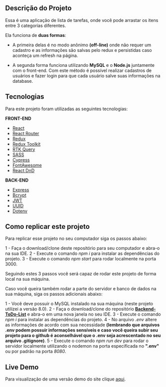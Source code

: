 ## Descrição do Projeto

Essa é uma aplicação de lista de tarefas, onde você pode arrastar os itens entre 3 categorias diferentes.

Ela funciona de **duas formas**:

- A primeira delas é no modo anônimo **(off-line)** onde não requer um cadastro e as informações são salvas pelo redux e persistidas caso aconteça um refresh na página.

- A segunda forma funciona utilizando **MySQL** e o **Node.js** juntamente com o front-end. Com este método é possível realizar cadastros de usuários e fazer login para que cada usuário salve suas informações na database.

## Tecnologias

Para este projeto foram utilizadas as seguintes tecnologias:

**FRONT-END**

- [React](https://pt-br.reactjs.org/)
- [React Router](https://reactrouter.com/)
- [Redux](https://redux.js.org/)
- [Redux Toolkit](https://redux-toolkit.js.org/)
- [RTK Query](https://redux-toolkit.js.org/rtk-query/overview)
- [SASS](https://sass-lang.com/)
- [Cypress](https://www.cypress.io/)
- [FontAwesome](https://fontawesome.com/)
- [React DnD](https://react-dnd.github.io/react-dnd/about)

**BACK-END**

- [Express](https://expressjs.com/pt-br/)
- [Bcrypt](https://www.npmjs.com/package/bcrypt)
- [JWT](https://jwt.io/)
- [UUID](https://www.uuidgenerator.net/)
- [Dotenv](https://www.npmjs.com/package/dotenv)

## Como replicar este projeto

Para replicar esse projeto no seu computador siga os passos abaixo:

1 - Faça o download/clone deste repositório para seu computador e abra-o na sua IDE.
2 - Execute o comando *npm i* para instalar as dependências do projeto.
3 - Execute o comando *npm start* para rodar localmente na porta 3000.

Seguindo estes 3 passos você será capaz de rodar este projeto de forma local na sua máquina.

Caso você queira também rodar a parte do servidor e banco de dados na sua máquina, siga os passos adicionais abaixo:

1 - Você deve possuir o MySQL instalado na sua máquina (neste projeto utilizei a versão 8.0).
2 - Faça o download/clone do repositório **[Backend-ToDo-List](https://github.com/rodhenr/Backend-ToDo-List)** e abra-o em uma nova janela no seu IDE.
3 - Execute o comando *npm i* para instalar as dependências do projeto.
4 - No arquivo *.env* altere as informações de acordo com sua necessidade **(lembrando que arquivos .env podem possuir informações sensíveis e caso você queira subir seu projeto para o github é aconselhável que o .env seja acrescentado no seu arquivo .gitignore)**.
5 - Execute o comando *npm run dev* para rodar o servidor localmente utilizando o nodemon na porta especificada no **".env"** ou por padrão na porta *8080*.

## Live Demo

Para visualização de uma versão demo do site clique [aqui](https://rodhenr.github.io/ToDo-List/).
